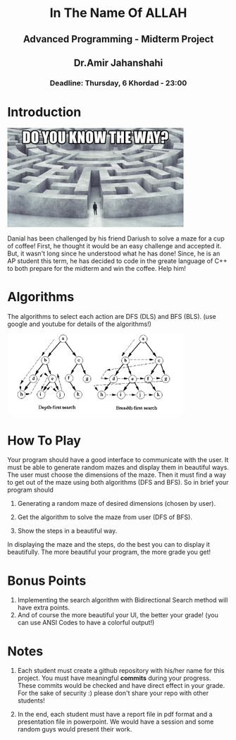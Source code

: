 <center>
<h1>
In The Name Of ALLAH
</h1>
<h2>
Advanced Programming - Midterm Project
</h2>
<h2>
Dr.Amir Jahanshahi
</h2>
<h3>
Deadline: Thursday, 6 Khordad - 23:00
</center>
  
# Introduction

<img src="stuff/f1.jpg" width="400" class="center" />

Danial has been challenged by his friend Dariush to solve a maze for a cup of coffee! First, he thought it would be an easy challenge and accepted it. But, it wasn't long since he understood what he has done! Since, he is an AP student this term, he has decided to code in the greate language of C++ to both prepare for the midterm and win the coffee. Help him!

# Algorithms

The algorithms to select each action are DFS (DLS) and BFS (BLS). (use google and youtube for details of the algorithms!)

<img src="stuff/f2.png" width="400" class="center" />


# How To Play

Your program should have a good interface to communicate with the user. It must be able to generate random mazes and display them in beautiful ways. The user must choose the dimensions of the maze. Then it must find a way to get out of the maze using both algorithms (DFS and BFS). So in brief your program should

  1. Generating a random maze of desired dimensions (chosen by user).

  2. Get the algorithm to solve the maze from user (DFS of BFS).

  3. Show the steps in a beautiful way.
   
In displaying the maze and the steps, do the best you can to display it beautifully. The more beautiful your program, the more grade you get!


# Bonus Points

1.  Implementing the search algorithm with Bidirectional Search method will have extra points.
2.  And of course the more beautiful your UI, the better your grade! (you can use ANSI Codes to have a colorful output!)

# Notes
1.  Each student must create a github repository with his/her name for this project. You must have meaningful **commits** during your progress. These commits would be checked and have direct effect in your grade. For the sake of security :) please don't share your repo with other students!

2. In the end, each student must have a report file in pdf format and a presentation file in powerpoint. We would have a session and some random guys would present their work.
